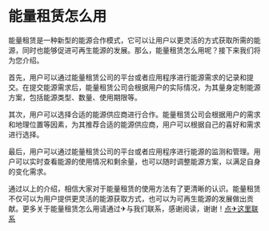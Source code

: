 # 能量租赁怎么用

能量租赁是一种新型的能源合作模式，它可以让用户以更灵活的方式获取所需的能源，同时也能够促进可再生能源的发展。那么，能量租赁怎么用呢？接下来我们将为您介绍。

首先，用户可以通过能量租赁公司的平台或者应用程序进行能源需求的记录和提交。在提交能源需求后，能量租赁公司会根据用户的实际情况，为其量身定制能源方案，包括能源类型、数量、使用期限等。

其次，用户可以选择合适的能源供应商进行合作。能量租赁公司会根据用户的需求和地理位置等因素，为其推荐合适的能源供应商，用户可以根据自己的喜好和需求进行选择。

最后，用户可以通过能量租赁公司的平台或者应用程序进行能源的监测和管理。用户可以实时查看能源的使用情况和剩余量，也可以随时调整能源方案，以满足自身的变化需求。

通过以上的介绍，相信大家对于能量租赁的使用方法有了更清晰的认识。能量租赁不仅可以为用户提供更灵活的能源获取方式，也可以为可再生能源的发展做出贡献。更多关于能量租赁怎么用请通过✈与我们联系，感谢阅读，谢谢！[点✈这里联系](https://trx.tw)
